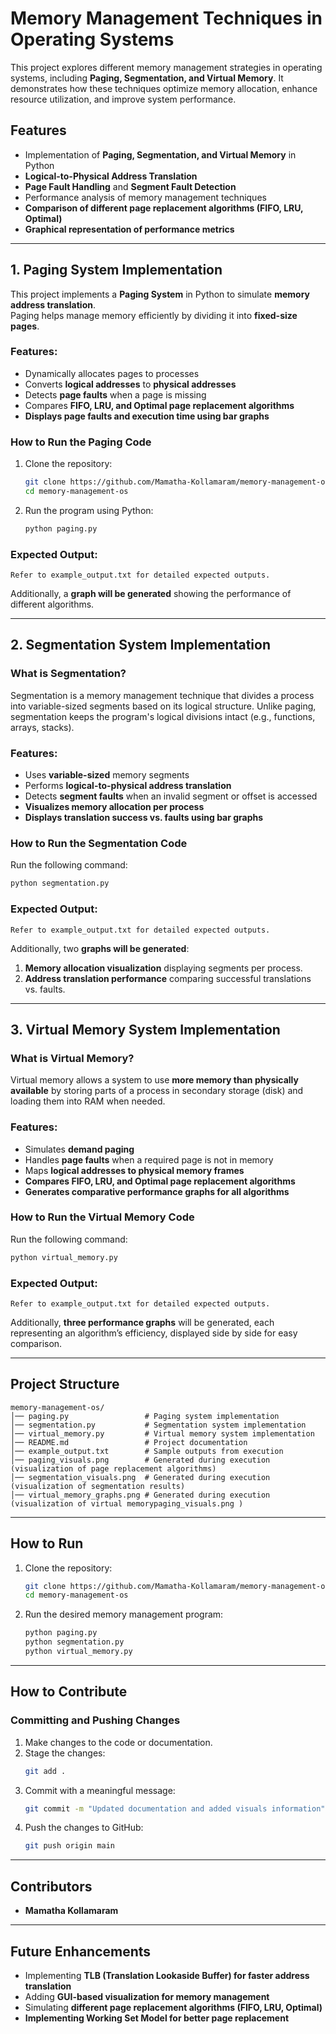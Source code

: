 # Memory Management Techniques in Operating Systems  

This project explores different memory management strategies in operating systems, including **Paging, Segmentation, and Virtual Memory**. It demonstrates how these techniques optimize memory allocation, enhance resource utilization, and improve system performance.

## Features  
- Implementation of **Paging, Segmentation, and Virtual Memory** in Python  
- **Logical-to-Physical Address Translation**  
- **Page Fault Handling** and **Segment Fault Detection**  
- Performance analysis of memory management techniques  
- **Comparison of different page replacement algorithms (FIFO, LRU, Optimal)**  
- **Graphical representation of performance metrics**  

---

## **1. Paging System Implementation**  

This project implements a **Paging System** in Python to simulate **memory address translation**.  
Paging helps manage memory efficiently by dividing it into **fixed-size pages**.

### **Features:**
- Dynamically allocates pages to processes  
- Converts **logical addresses** to **physical addresses**  
- Detects **page faults** when a page is missing  
- Compares **FIFO, LRU, and Optimal page replacement algorithms**  
- **Displays page faults and execution time using bar graphs**  

### **How to Run the Paging Code**  

1. Clone the repository:  
   ```sh
   git clone https://github.com/Mamatha-Kollamaram/memory-management-os.git  
   cd memory-management-os  
   ```
2. Run the program using Python:
   ```sh
   python paging.py
   ```

### **Expected Output:**
```
Refer to example_output.txt for detailed expected outputs.
```

Additionally, a **graph will be generated** showing the performance of different algorithms.

---

## **2. Segmentation System Implementation**  

### **What is Segmentation?**  
Segmentation is a memory management technique that divides a process into variable-sized segments based on its logical structure. Unlike paging, segmentation keeps the program's logical divisions intact (e.g., functions, arrays, stacks).

### **Features:**
- Uses **variable-sized** memory segments  
- Performs **logical-to-physical address translation**  
- Detects **segment faults** when an invalid segment or offset is accessed  
- **Visualizes memory allocation per process**  
- **Displays translation success vs. faults using bar graphs**  

### **How to Run the Segmentation Code**  

Run the following command:
```sh
python segmentation.py
```

### **Expected Output:**
```
Refer to example_output.txt for detailed expected outputs. 
```

Additionally, two **graphs will be generated**:
1. **Memory allocation visualization** displaying segments per process.
2. **Address translation performance** comparing successful translations vs. faults.

---

## **3. Virtual Memory System Implementation**  

### **What is Virtual Memory?**  
Virtual memory allows a system to use **more memory than physically available** by storing parts of a process in secondary storage (disk) and loading them into RAM when needed.

### **Features:**
- Simulates **demand paging**  
- Handles **page faults** when a required page is not in memory  
- Maps **logical addresses to physical memory frames**  
- **Compares FIFO, LRU, and Optimal page replacement algorithms**  
- **Generates comparative performance graphs for all algorithms**  

### **How to Run the Virtual Memory Code**  

Run the following command:
```sh
python virtual_memory.py
```

### **Expected Output:**
```
Refer to example_output.txt for detailed expected outputs. 
```

Additionally, **three performance graphs** will be generated, each representing an algorithm’s efficiency, displayed side by side for easy comparison.

---

## **Project Structure**  

```
memory-management-os/  
│── paging.py                 # Paging system implementation  
│── segmentation.py           # Segmentation system implementation  
│── virtual_memory.py         # Virtual memory system implementation  
│── README.md                 # Project documentation  
│── example_output.txt        # Sample outputs from execution  
│── paging_visuals.png        # Generated during execution (visualization of page replacement algorithms)
│── segmentation_visuals.png  # Generated during execution (visualization of segmentation results)
│── virtual_memory_graphs.png # Generated during execution (visualization of virtual memorypaging_visuals.png )      
```

---

## **How to Run**  

1. Clone the repository:  
   ```sh
   git clone https://github.com/Mamatha-Kollamaram/memory-management-os.git  
   cd memory-management-os  
   ```
2. Run the desired memory management program:  
   ```sh
   python paging.py  
   python segmentation.py  
   python virtual_memory.py  
   ```

---

## **How to Contribute**  

### **Committing and Pushing Changes**  

1. Make changes to the code or documentation.
2. Stage the changes:
   ```sh
   git add .
   ```
3. Commit with a meaningful message:
   ```sh
   git commit -m "Updated documentation and added visuals information"
   ```
4. Push the changes to GitHub:
   ```sh
   git push origin main
   ```

---

## **Contributors**  
- **Mamatha Kollamaram**  

---

## **Future Enhancements**  
- Implementing **TLB (Translation Lookaside Buffer) for faster address translation**  
- Adding **GUI-based visualization for memory management**  
- Simulating **different page replacement algorithms (FIFO, LRU, Optimal)**  
- **Implementing Working Set Model for better page replacement**  
